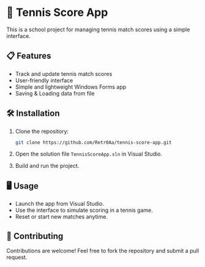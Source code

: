 ﻿# 🎾 Tennis Score App

This is a school project for managing tennis match scores using a simple interface.

## 📋 Features

- Track and update tennis match scores
- User-friendly interface
- Simple and lightweight Windows Forms app
- Saving & Loading data from file

## 🛠️ Installation

1. Clone the repository:

   ```bash
   git clone https://github.com/Retr0Aa/tennis-score-app.git
   ```

2. Open the solution file `TennisScoreApp.sln` in Visual Studio.

3. Build and run the project.

## 🖥️ Usage

- Launch the app from Visual Studio.
- Use the interface to simulate scoring in a tennis game.
- Reset or start new matches anytime.

## 🤝 Contributing

Contributions are welcome! Feel free to fork the repository and submit a pull request.
